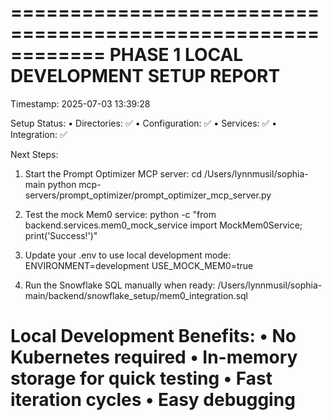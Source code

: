 
============================================================
PHASE 1 LOCAL DEVELOPMENT SETUP REPORT
============================================================
Timestamp: 2025-07-03 13:39:28

Setup Status:
  • Directories: ✅
  • Configuration: ✅
  • Services: ✅
  • Integration: ✅

Next Steps:
  1. Start the Prompt Optimizer MCP server:
     cd /Users/lynnmusil/sophia-main
     python mcp-servers/prompt_optimizer/prompt_optimizer_mcp_server.py

  2. Test the mock Mem0 service:
     python -c "from backend.services.mem0_mock_service import MockMem0Service; print('Success!')"

  3. Update your .env to use local development mode:
     ENVIRONMENT=development
     USE_MOCK_MEM0=true

  4. Run the Snowflake SQL manually when ready:
     /Users/lynnmusil/sophia-main/backend/snowflake_setup/mem0_integration.sql

Local Development Benefits:
  • No Kubernetes required
  • In-memory storage for quick testing
  • Fast iteration cycles
  • Easy debugging
============================================================
